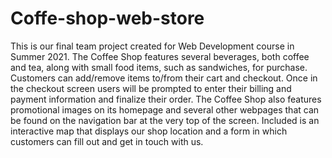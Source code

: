 # Coffe-shop-web-store
This is our final team project created for Web Development course in Summer 2021.
The Coffee Shop features several beverages, both coffee and tea, along with small food items, such as sandwiches, for purchase.
Customers can add/remove items to/from their cart and checkout. Once in the checkout screen users will be prompted to enter their billing and payment information
and finalize their order. 
The Coffee Shop also features promotional images on its homepage and several other webpages that can be found on the navigation bar at the very top of the screen.
Included is an interactive map that displays our shop location and a form in which customers can fill out and get in touch with us.
